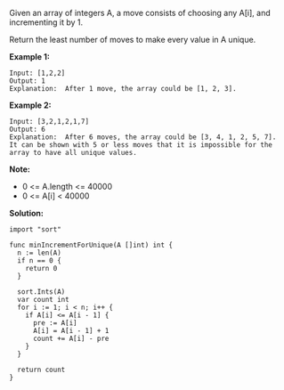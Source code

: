 Given an array of integers A, a move consists of choosing any A[i], and incrementing it by 1.

Return the least number of moves to make every value in A unique.

**Example 1:**
```
Input: [1,2,2]
Output: 1
Explanation:  After 1 move, the array could be [1, 2, 3].
```
**Example 2:**
```
Input: [3,2,1,2,1,7]
Output: 6
Explanation:  After 6 moves, the array could be [3, 4, 1, 2, 5, 7].
It can be shown with 5 or less moves that it is impossible for the array to have all unique values.
```

**Note:**

- 0 <= A.length <= 40000
- 0 <= A[i] < 40000

**Solution:**

```golang
import "sort"

func minIncrementForUnique(A []int) int {
  n := len(A)
  if n == 0 {
    return 0
  }

  sort.Ints(A)
  var count int
  for i := 1; i < n; i++ {
    if A[i] <= A[i - 1] {
      pre := A[i]
      A[i] = A[i - 1] + 1
      count += A[i] - pre
    }
  }

  return count
}
```
